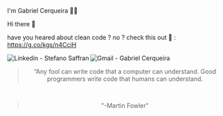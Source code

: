  I'm Gabriel Cerqueira 👨‍💻
 
 Hi there 👋
 
 have you heared about clean code ? no ? check this out :punch: : https://g.co/kgs/n4CciH
 
 <a href="https://www.linkedin.com/in/gabriel-cerqueira-a757441ab" target="_blank" >
  <img align="left" alt="Linkedin - Stefano Saffran" src="https://img.shields.io/badge/-LinkedIn-blue?style=flat-square&logo=Linkedin&logoColor=white&link=https://https://www.linkedin.com/in/gabriel-cerqueira-a757441ab/"">
</a>&nbsp;&nbsp;&nbsp;

<a href="mailto:gabcerqueira97@gmail.com" target="_blank" >
  <img align="left" alt="Gmail - Gabriel Cerqueira" src="https://img.shields.io/badge/-Gmail-c14438?style=flat-square&logo=Gmail&logoColor=white&link=mailto:gabcerqueira97@gmail.com&longCache=true"">
</a>&nbsp;&nbsp;&nbsp;
<blockquote align="center">“Any fool can write code that a computer can understand. Good programmers write code that humans can understand.</blockquote><br>
<blockquote align="center">"-Martin Fowler"</blockquote>
